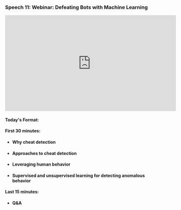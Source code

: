 ### Speech 11: Webinar: Defeating Bots with Machine Learning

<p align="center"><iframe width="560" height="315" src="https://www.youtube.com/embed/bGRmZbjmnY8" frameborder="0" allow="accelerometer; autoplay; encrypted-media; gyroscope; picture-in-picture" allowfullscreen></iframe></p>

#### Today's Format:

#### First 30 minutes:

- #### Why cheat detection

- #### Approaches to cheat detection

- #### Leveraging human behavior

- #### Supervised and unsupervised learning for detecting anomalous behavior

#### Last 15 minutes:

- #### Q&A
